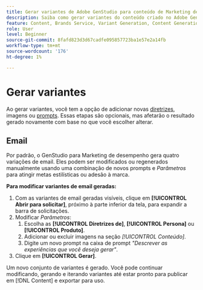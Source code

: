```yaml
---
title: Gerar variantes de Adobe GenStudio para conteúdo de Marketing de desempenho
description: Saiba como gerar variantes do conteúdo criado no Adobe GenStudio para Marketing de desempenho.
feature: Content, Brands Service, Variant Generation, Content Generation
role: User
level: Beginner
source-git-commit: 8fafd823d3d67cadfe095857723ba1e57e2a14fb
workflow-type: tm+mt
source-wordcount: '176'
ht-degree: 1%

---
```



# Gerar variantes

Ao gerar variantes, você tem a opção de adicionar novas [diretrizes](/help/user-guide/guidelines/overview.md), imagens ou [prompts](/help/user-guide/effective-prompts.md). Essas etapas são opcionais, mas afetarão o resultado gerado novamente com base no que você escolher alterar.

## Email

Por padrão, o GenStudio para Marketing de desempenho gera quatro variações de email. Eles podem ser modificados ou regenerados manualmente usando uma combinação de novos prompts e _Parâmetros_ para atingir metas estilísticas ou adesão à marca.

**Para modificar variantes de email geradas:**

1. Com as variantes de email geradas visíveis, clique em **[!UICONTROL Abrir para solicitar]**, próximo à parte inferior da tela, para expandir a barra de solicitações.
1. Modificar _Parâmetros_:
   1. Escolha as **[!UICONTROL Diretrizes de]**, **[!UICONTROL Persona]** ou **[!UICONTROL Produto]**[](/help/user-guide/guidelines/overview.md).
   1. Adicionar ou excluir imagens na seção _[!UICONTROL Conteúdo]_.
   1. Digite um novo prompt na caixa de prompt _&quot;Descrever as experiências que você deseja gerar&quot;_.
1. Clique em **[!UICONTROL Gerar]**.

Um novo conjunto de variantes é gerado. Você pode continuar modificando, gerando e iterando variantes até estar pronto para publicar em [!DNL Content] e exportar para uso.

